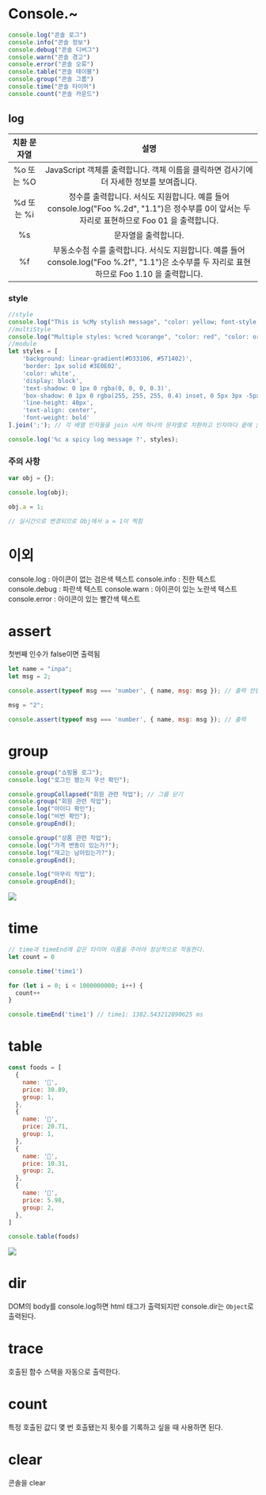 # Console.~

```javascript
console.log("콘솔 로그") 
console.info("콘솔 정보") 
console.debug("콘솔 디버그") 
console.warn("콘솔 경고") 
console.error("콘솔 오류")
console.table("콘솔 테이블")
console.group("콘솔 그룹")
console.time("콘솔 타이머")
console.count("콘솔 카운드")
```

## log
|  치환 문자열  | 	설명|
|:--------:|:----:|
| %o 또는 %O | JavaScript 객체를 출력합니다. 객체 이름을 클릭하면 검사기에 더 자세한 정보를 보여줍니다.|
|%d 또는 %i| 정수를 출력합니다. 서식도 지원합니다. 예를 들어 console.log("Foo %.2d", "1.1")은 정수부를 0이 앞서는 두 자리로 표현하므로 Foo 01 을 출력합니다.|
|%s| 문자열을 출력합니다.|
|%f| 부동소수점 수를 출력합니다. 서식도 지원합니다. 예를 들어 console.log("Foo %.2f", "1.1")은 소수부를 두 자리로 표현하므로 Foo 1.10 을 출력합니다.|

### style
```javascript
//style
console.log("This is %cMy stylish message", "color: yellow; font-style: italic; background-color: blue; padding: 2px");
//multiStyle
console.log("Multiple styles: %cred %corange", "color: red", "color: orange", "Additional unformatted message");
//module
let styles = [
    'background: linear-gradient(#D33106, #571402)',
    'border: 1px solid #3E0E02',
    'color: white',
    'display: block',
    'text-shadow: 0 1px 0 rgba(0, 0, 0, 0.3)',
    'box-shadow: 0 1px 0 rgba(255, 255, 255, 0.4) inset, 0 5px 3px -5px rgba(0, 0, 0, 0.5), 0 -13px 5px -10px rgba(255, 255, 255, 0.4) inset',
    'line-height: 40px',
    'text-align: center',
    'font-weight: bold'
].join(';'); // 각 배열 인자들을 join 시켜 하나의 문자열로 치환하고 인자마다 끝에 ; 기호를 첨가해준다

console.log('%c a spicy log message ?', styles);
```

### 주의 사항
```javascript
var obj = {};

console.log(obj);

obj.a = 1;

// 실시간으로 변경되므로 Obj에서 a = 1이 찍힘
```

# 이외
console.log : 아이콘이 없는 검은색 텍스트
console.info : 진한 텍스트
console.debug : 파란색 텍스트
console.warn : 아이콘이 있는 노란색 텍스트
console.error : 아이콘이 있는 빨간색 텍스트


# assert
첫번째 인수가 false이면 출력됨
```javascript
let name = "inpa";
let msg = 2;

console.assert(typeof msg === 'number', { name, msg: msg }); // 출력 안함

msg = "2";

console.assert(typeof msg === 'number', { name, msg: msg }); // 출력
```

# group
```javascript
console.group("쇼핑몰 로그");
console.log("로그인 됐는지 우선 확인");

console.groupCollapsed("회원 관련 작업"); // 그룹 닫기
console.group("회원 관련 작업");
console.log("아이디 확인");
console.log("비번 확인");
console.groupEnd();

console.group("상품 관련 작업");
console.log("가격 변동이 있는가?");
console.log("재고는 남아있는가?");
console.groupEnd();

console.log("마무리 작업");
console.groupEnd();
```

![](img/console.png)



# time
```javascript
// time과 timeEnd에 같은 타이머 이름을 주어야 정상적으로 작동한다.
let count = 0

console.time('time1')

for (let i = 0; i < 1000000000; i++) {
  count++
}

console.timeEnd('time1') // time1: 1382.543212890625 ms
```

# table
```javascript
const foods = [
  {
    name: '🍔',
    price: 30.89,
    group: 1,
  },
  {
    name: '🍨',
    price: 20.71,
    group: 1,
  },
  {
    name: '🍿',
    price: 10.31,
    group: 2,
  },
  {
    name: '🍵',
    price: 5.98,
    group: 2,
  },
]

console.table(foods)
```
![](img/table.png)

# dir
DOM의 body를 console.log하면 html 태그가 출력되지만 console.dir는 `Object`로 출력된다.


# trace
호출된 함수 스택을 자동으로 출력한다. 

# count
특정 호출된 값디 몇 번 호출됐는지 횟수를 기록하고 싶을 때 사용하면 된다.

# clear
콘솔을 clear